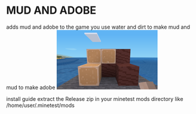 # MUD AND ADOBE
adds mud and adobe to the game 
you use water and dirt to make mud and mud to make adobe
![alt text](https://github.com/DragonFire125/Minetest_mud_adobe/blob/main/screenshot.png?raw=true)

install guide extract the Release zip in your minetest mods directory like /home/user/.minetest/mods
